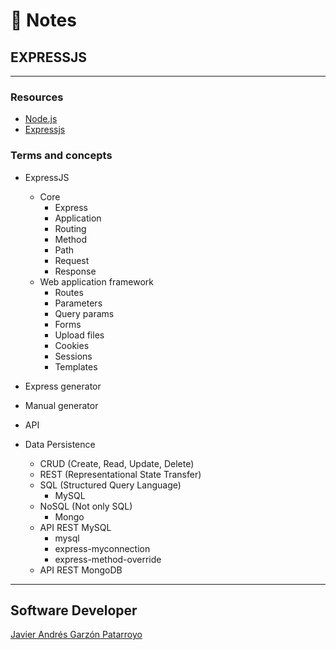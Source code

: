 # :memo: Notes
## EXPRESSJS
---
### Resources
* [Node.js](https://nodejs.org)
* [Expressjs](https://expressjs.com/)
### Terms and concepts
* ExpressJS
  * Core
    - Express
    - Application
    - Routing
    - Method
    - Path
    - Request
    - Response
  * Web application framework
    - Routes
    - Parameters
    - Query params
    - Forms
    - Upload files
    - Cookies
    - Sessions
    - Templates

* Express generator

* Manual generator

* API

* Data Persistence
  - CRUD (Create, Read, Update, Delete)
  - REST (Representational State Transfer)
  * SQL (Structured Query Language)
    - MySQL
  * NoSQL (Not only SQL)
    - Mongo
  * API REST MySQL
    - mysql
    - express-myconnection
    - express-method-override
  - API REST MongoDB
---
## Software Developer
[Javier Andrés Garzón Patarroyo](https://javierandresgp.com)
